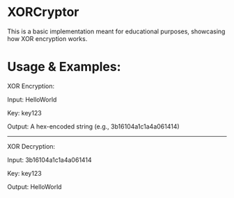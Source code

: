 # XORCryptor
This is a basic implementation meant for educational purposes, showcasing how XOR encryption works.

# Usage & Examples:

XOR Encryption:

Input: HelloWorld

Key: key123

Output: A hex-encoded string (e.g., 3b16104a1c1a4a061414)

---------------------
XOR Decryption:

Input: 3b16104a1c1a4a061414

Key: key123

Output: HelloWorld

